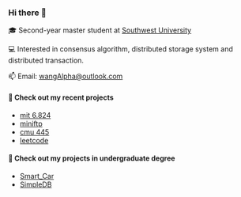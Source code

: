 ### Hi there 👋

<!--
**wangAlpha/wangAlpha** is a ✨ _special_ ✨ repository because its `README.md` (this file) appears on your GitHub profile.

Here are some ideas to get you started:

- 🔭 I’m currently working on ...
- 🌱 I’m currently learning ...
- 👯 I’m looking to collaborate on ...
- 🤔 I’m looking for help with ...
- 💬 Ask me about ...
- 📫 How to reach me: ...
- 😄 Pronouns: ...
- ⚡ Fun fact: ...
-->

🎓 Second-year master student at [Southwest University](https://www.swu.edu.cn/)

💻 Interested in consensus algorithm, distributed storage system and distributed transaction.

📫 Email: [wangAlpha@outlook.com](mailto:wangAlpha.com)

#### 🌱 Check out my recent projects

- [mit 6.824](https://github.com/wangAlpha/raftkv)
- [miniftp](https://github.com/wangAlpha/miniftp)
- [cmu 445](https://github.com/wangAlpha/bustub)
- [leetcode](https://github.com/wangAlpha/leetcode)

#### 🔨 Check out my projects in undergraduate degree

 - [Smart_Car](https://github.com/wangAlpha/Smart_Car)
 - [SimpleDB](https://github.com/wangAlpha/SimpleDB)
